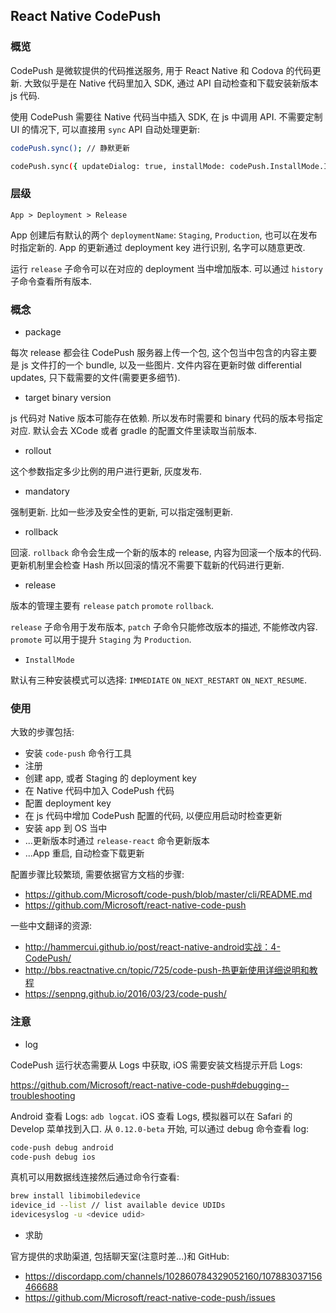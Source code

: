 
React Native CodePush
----

### 概览

CodePush 是微软提供的代码推送服务, 用于 React Native 和 Codova 的代码更新.
大致似乎是在 Native 代码里加入 SDK, 通过 API 自动检查和下载安装新版本 js 代码.

使用 CodePush 需要往 Native 代码当中插入 SDK, 在 js 中调用 API.
不需要定制 UI 的情况下, 可以直接用 `sync` API 自动处理更新:

```bash
codePush.sync(); // 静默更新

codePush.sync({ updateDialog: true, installMode: codePush.InstallMode.IMMEDIATE });
```

### 层级

```text
App > Deployment > Release
```

App 创建后有默认的两个 `deploymentName`: `Staging`, `Production`, 也可以在发布时指定新的.
App 的更新通过 deployment key 进行识别, 名字可以随意更改.

运行 `release` 子命令可以在对应的 deployment 当中增加版本.
可以通过 `history` 子命令查看所有版本.

### 概念

* package

每次 release 都会往 CodePush 服务器上传一个包,
这个包当中包含的内容主要是 js 文件打的一个 bundle, 以及一些图片.
文件内容在更新时做 differential updates, 只下载需要的文件(需要更多细节).

* target binary version

js 代码对 Native 版本可能存在依赖. 所以发布时需要和 binary 代码的版本号指定对应.
默认会去 XCode 或者 gradle 的配置文件里读取当前版本.

* rollout

这个参数指定多少比例的用户进行更新, 灰度发布.

* mandatory

强制更新. 比如一些涉及安全性的更新, 可以指定强制更新.

* rollback

回滚. `rollback` 命令会生成一个新的版本的 release, 内容为回滚一个版本的代码.
更新机制里会检查 Hash 所以回滚的情况不需要下载新的代码进行更新.

* release

版本的管理主要有 `release` `patch` `promote` `rollback`.

`release` 子命令用于发布版本, `patch` 子命令只能修改版本的描述, 不能修改内容.
`promote` 可以用于提升 `Staging` 为 `Production`.

* `InstallMode`

默认有三种安装模式可以选择: `IMMEDIATE` `ON_NEXT_RESTART` `ON_NEXT_RESUME`.

### 使用

大致的步骤包括:

* 安装 `code-push` 命令行工具
* 注册
* 创建 app, 或者 Staging 的 deployment key
* 在 Native 代码中加入 CodePush 代码
* 配置  deployment key
* 在 js 代码中增加 CodePush 配置的代码, 以便应用启动时检查更新
* 安装 app 到 OS 当中
* ...更新版本时通过 `release-react` 命令更新版本
* ...App 重启, 自动检查下载更新

配置步骤比较繁琐, 需要依据官方文档的步骤:

* https://github.com/Microsoft/code-push/blob/master/cli/README.md
* https://github.com/Microsoft/react-native-code-push

一些中文翻译的资源:

* http://hammercui.github.io/post/react-native-android实战：4-CodePush/
* http://bbs.reactnative.cn/topic/725/code-push-热更新使用详细说明和教程
* https://senpng.github.io/2016/03/23/code-push/

### 注意

* log

CodePush 运行状态需要从 Logs 中获取, iOS 需要安装文档提示开启 Logs:

https://github.com/Microsoft/react-native-code-push#debugging--troubleshooting

Android 查看 Logs: `adb logcat`.
iOS 查看 Logs, 模拟器可以在 Safari 的 Develop 菜单找到入口.
从 `0.12.0-beta` 开始, 可以通过 debug 命令查看 log:

```bash
code-push debug android
code-push debug ios
```

真机可以用数据线连接然后通过命令行查看:

```bash
brew install libimobiledevice
idevice_id --list // list available device UDIDs
idevicesyslog -u <device udid>
```

* 求助

官方提供的求助渠道, 包括聊天室(注意时差...)和 GitHub:

* https://discordapp.com/channels/102860784329052160/107883037156466688
* https://github.com/Microsoft/react-native-code-push/issues
